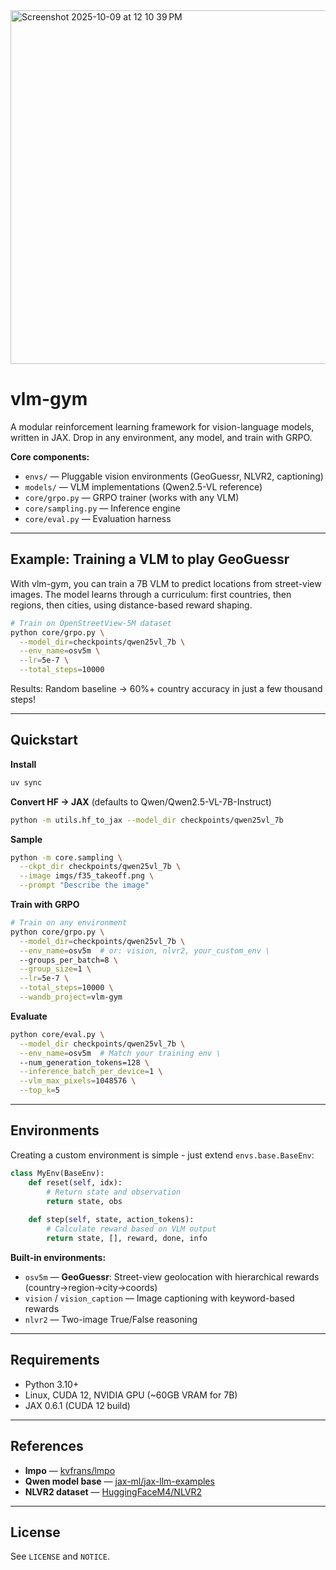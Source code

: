 <img width="1027" height="566" alt="Screenshot 2025-10-09 at 12 10 39 PM" src="https://github.com/user-attachments/assets/43d593ed-3426-4532-8462-f3108dcf4f33" />

# vlm-gym

A modular reinforcement learning framework for vision-language models, written in JAX. Drop in any environment, any model, and train with GRPO.

**Core components:**
- `envs/` — Pluggable vision environments (GeoGuessr, NLVR2, captioning)
- `models/` — VLM implementations (Qwen2.5-VL reference)
- `core/grpo.py` — GRPO trainer (works with any VLM)
- `core/sampling.py` — Inference engine
- `core/eval.py` — Evaluation harness

---

## Example: Training a VLM to play GeoGuessr

With vlm-gym, you can train a 7B VLM to predict locations from street-view images. The model learns through a curriculum: first countries, then regions, then cities, using distance-based reward shaping.

```bash
# Train on OpenStreetView-5M dataset
python core/grpo.py \
  --model_dir=checkpoints/qwen25vl_7b \
  --env_name=osv5m \
  --lr=5e-7 \
  --total_steps=10000
```

Results: Random baseline → 60%+ country accuracy in just a few thousand steps!

---

## Quickstart

**Install**
```bash
uv sync
```

**Convert HF → JAX** (defaults to Qwen/Qwen2.5-VL-7B-Instruct)
```bash
python -m utils.hf_to_jax --model_dir checkpoints/qwen25vl_7b
```

**Sample**
```bash
python -m core.sampling \
  --ckpt_dir checkpoints/qwen25vl_7b \
  --image imgs/f35_takeoff.png \
  --prompt "Describe the image"
```

**Train with GRPO**
```bash
# Train on any environment
python core/grpo.py \
  --model_dir=checkpoints/qwen25vl_7b \
  --env_name=osv5m  # or: vision, nlvr2, your_custom_env \
  --groups_per_batch=8 \
  --group_size=1 \
  --lr=5e-7 \
  --total_steps=10000 \
  --wandb_project=vlm-gym
```

**Evaluate**
```bash
python core/eval.py \
  --model_dir checkpoints/qwen25vl_7b \
  --env_name=osv5m  # Match your training env \
  --num_generation_tokens=128 \
  --inference_batch_per_device=1 \
  --vlm_max_pixels=1048576 \
  --top_k=5
```

---

## Environments

Creating a custom environment is simple - just extend `envs.base.BaseEnv`:

```python
class MyEnv(BaseEnv):
    def reset(self, idx):
        # Return state and observation
        return state, obs
    
    def step(self, state, action_tokens):
        # Calculate reward based on VLM output
        return state, [], reward, done, info
```

**Built-in environments:**
- `osv5m` — **GeoGuessr**: Street-view geolocation with hierarchical rewards (country→region→city→coords)
- `vision` / `vision_caption` — Image captioning with keyword-based rewards
- `nlvr2` — Two-image True/False reasoning

---

## Requirements

- Python 3.10+
- Linux, CUDA 12, NVIDIA GPU (~60GB VRAM for 7B)
- JAX 0.6.1 (CUDA 12 build)

---

## References

- **lmpo** — [kvfrans/lmpo](https://github.com/kvfrans/lmpo)
- **Qwen model base** — [jax-ml/jax-llm-examples](https://github.com/jax-ml/jax-llm-examples/tree/main/qwen3)
- **NLVR2 dataset** — [HuggingFaceM4/NLVR2](https://huggingface.co/datasets/HuggingFaceM4/NLVR2)

---

## License

See `LICENSE` and `NOTICE`.
